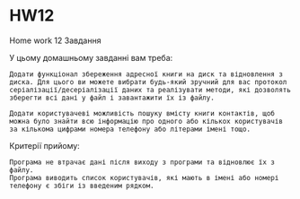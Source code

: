 # HW12
Home work 12
Завдання

У цьому домашньому завданні вам треба:

    Додати функціонал збереження адресної книги на диск та відновлення з диска. Для цього ви можете вибрати будь-який зручний для вас протокол серіалізації/десеріалізації даних та реалізувати методи, які дозволять зберегти всі дані у файл і завантажити їх із файлу.

    Додати користувачеві можливість пошуку вмісту книги контактів, щоб можна було знайти всю інформацію про одного або кількох користувачів за кількома цифрами номера телефону або літерами імені тощо.

Критерії прийому:

    Програма не втрачає дані після виходу з програми та відновлює їх з файлу.
    Програма виводить список користувачів, які мають в імені або номері телефону є збіги із введеним рядком.

